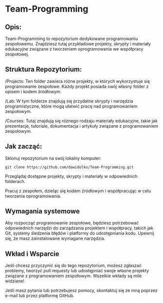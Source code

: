 # Team-Programming

## **Opis:**
Team-Programming to repozytorium dedykowane programowaniu zespołowemu. Znajdziesz tutaj przykładowe projekty, skrypty i materiały edukacyjne związane z tworzeniem oprogramowania we współpracy zespołowej.

## **Struktura Repozytorium:**
/Projects: Ten folder zawiera różne projekty, w których wykorzystuje się programowanie zespołowe. Każdy projekt posiada swój własny folder z opisem i kodem źródłowym.

/Lab: W tym folderze znajdują się przydatne skrypty i narzędzia programistyczne, które mogą ułatwić pracę nad programowaniem zespołowym.

/Courses: Tutaj znajdują się różnego rodzaju materiały edukacyjne, takie jak prezentacje, tutoriale, dokumentacja i artykuły związane z programowaniem zespołowym.

## **Jak zacząć:**

Sklonuj repozytorium na swój lokalny komputer:
```
git clone https://github.com/dawidolko/Team-Programming.git
```

Przeglądaj dostępne projekty, skrypty i materiały w odpowiednich folderach.

Pracuj z zespołem, dzieląc się kodem źródłowym i współpracując w celu tworzenia oprogramowania.

## **Wymagania systemowe**
Aby rozpocząć programowanie zespołowe, będziesz potrzebować odpowiednich narzędzi do zarządzania projektem i współpracy, takich jak Git, systemy śledzenia błędów i platformy do udostępniania kodu. Upewnij się, że masz zainstalowane wymagane narzędzia.

## **Wkład i Wsparcie**
Jeśli chcesz przyczynić się do tego repozytorium, możesz zgłaszać problemy, tworzyć pull requesty lub udostępniać swoje własne projekty związane z programowaniem zespołowym. Wszelkie wkłady są mile widziane!

Jeśli masz pytania lub potrzebujesz pomocy, skontaktuj się ze mną poprzez e-mail lub przez platformę GitHub.

